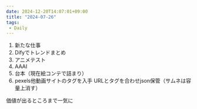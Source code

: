 ```yaml
---
date: 2024-12-20T14:07:01+09:00
title: "2024-07-26"
tags:
 - Daily
---
```

1. 新たな仕事
2. Difyでトレンドまとめ
3. アニメテスト
4. AAAI
5. 台本（現在絵コンテで詰まり）
6. pexels他動画サイトのタグを入手
   URLとタグを合わせjson保管（サムネは容量上消す）


価値が出るところまで一気に
